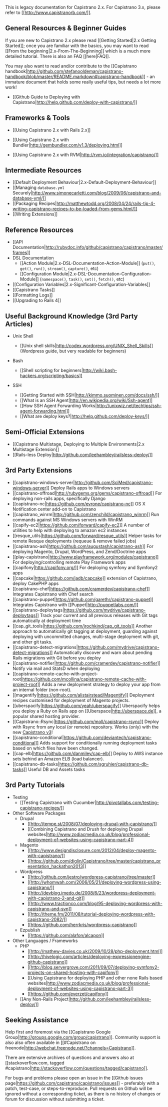 This is legacy documentation for Capistrano 2.x. For Capistrano 3.x, please refer to [[http://www.capistranorb.com/]].

## General Resources & Beginner Guides

If you are new to Capistrano 2.x please read [[Getting Started|2.x Getting Started]]; once you are familiar with the basics, you may want to read [[From the beginning|2.x-From-The-Beginning]] which is a much more detailed tutorial. There is also an FAQ [[here|FAQ]].

You may also want to read and/or contribute to the [[Capistrano handbook|http://github.com/stefanooldeman/capistrano-handbook/blob/master/README.markdown#capistrano-handbook]] - an immature document that holds some really useful tips, but needs a lot more work!

 * [[Github Guide to Deploying with Capistrano|http://help.github.com/deploy-with-capistrano/]]

## Frameworks & Tools

* [[Using Capistrano 2.x with Rails 2.x]]

* [[Using Capistrano 2.x with Bundler|http://gembundler.com/v1.3/deploying.html]]
* [[Using Capistrano 2.x with RVM|http://rvm.io/integration/capistrano/]]

## Intermediate Resources

* [[Default Deployment Behaviour|2.x-Default-Deployment-Behaviour]]
* [[Managing `database.yml` Securely|http://www.simonecarletti.com/blog/2009/06/capistrano-and-database-yml/]]
* [[Packaging Recipes|http://matthewtodd.org/2008/04/24/rails-tip-4-writing-capistrano-recipes-to-be-loaded-from-gems.html/]]
* [[Writing Extensions]]

## Reference Resources

* [[API Documentation|http://rubydoc.info/github/capistrano/capistrano/master/frames]]
* DSL Documentation
  * [[Action Module|2.x-DSL-Documentation-Action-Module]] (`put()`, `get()`, `run()`, `stream()`, `capture()`, etc)
  * [[Configuration Module|2.x-DSL-Documentation-Configuration-Module]] (`namespace()`, `task()`, `set()`, `fetch()`, etc)
* [[Configuration Variables|2.x-Significant-Configuration-Variables]]
* [[Capistrano Tasks]]
* [[Formatting Logs]]
* [[Upgrading to Rails 4]]

## Useful Background Knowledge (3rd Party Articles)

* Unix Shell
  * [[Unix shell skills|http://codex.wordpress.org/UNIX_Shell_Skills]] (Wordpress guide, but very readable for beginners)

* Bash 
  * [[Shell scripting for beginners|http://wiki.bash-hackers.org/scripting/basics]]

* SSH
  * [[Getting Started with SSH|http://kimmo.suominen.com/docs/ssh/]]
  * [[What is an SSH Agent|http://en.wikipedia.org/wiki/Ssh-agent]]
  * [[How SSH Agent Forwarding Works|http://unixwiz.net/techtips/ssh-agent-forwarding.html]]
  * [[What are deploy keys?|http://help.github.com/deploy-keys/]]

## Semi-Official Extensions

  * [[Capistrano Multistage, Deploying to Multiple Environments|2.x Multistage Extension]]
  * [[Rails-less Deploy|http://github.com/leehambley/railsless-deploy/]]

## 3rd Party Extensions

  * [[capistrano-windows-server|http://github.com/SciMed/capistrano-windows-server]] Deploy Rails apps to Windows servers
  * [[capistrano-offroad|http://rubygems.org/gems/capistrano-offroad]] For deploying non-rails apps, specifically Django
  * [[capistrano-nc|https://github.com/evrone/capistrano-nc]] OS X Notification center add-on to Capistrano
  * [[capistrano_winrm|http://github.com/zenchild/capistrano_winrm]] Run commands against MS Windows servers with WinRM
  * [[capify-ec2|https://github.com/forward/capify-ec2]] A number of utilities to help with deploying to amazon ec2 instances
  * [[resque_utils|https://github.com/forward/resque_utils]] Helper tasks for remote Resque deployments (requeue & remove failed jobs)
  * [[capistrano-ash|https://github.com/augustash/capistrano-ash]] For deploying Magento, Drupal, WordPress, and Zend/Doctrine apps
  * [[play-capistrano|http://www.playframework.org/modules/capistrano]] For deploying/controlling remote Play Framework apps
  * [[capifony|http://capifony.org/]] For deploying symfony and Symfony2 apps
  * [[capcake|https://github.com/jadb/capcake]] extension of Capistrano, deploy CakePHP apps
  * [[capistrano-chef|https://github.com/cramerdev/capistrano-chef]] Integrates Capistrano with Chef search
  * [[capistrano-puppet|https://github.com/garethr/capistrano-puppet]] Integrates Capistrano with [[Puppet|http://puppetlabs.com/]] 
  * [[capistrano-deploytags|https://github.com/mydrive/capistrano-deploytags]] Track your current and all previous releases with Git tags automatically at deployment time
  * [[cap_git_tools|https://github.com/jrochkind/cap_git_tools]] Another approach to automatically git tagging at deployment, guarding against deploying with uncommitted changes, multi-stage deployment with git, and other git tasks. 
  * [[capistrano-detect-migrations|https://github.com/mydrive/capistrano-detect-migrations]] Automatically discover and warn about pending Rails migrations with Git before you deploy
  * [[capistrano-notifier|https://github.com/cramerdev/capistrano-notifier]] Notify via mail and StatsD when deploying
  * [[capistrano-remote-cache-with-project-root|https://github.com/mcollina/capistrano-remote-cache-with-project-root]] Adds a new deployment strategy to deploy your app from an internal folder (non-root).
  * [[magentify|https://github.com/alistairstead/Magentify]] Deployment recipes customised for deployment of Magento projects.
  * [[uberspacify|https://github.com/yeah/uberspacify]] Uberspacify helps you deploy a Ruby on Rails app on [[Uberspace|http://uberspace.de]], a popular shared hosting provider.
  * [[Capistrano::Rsync|https://github.com/moll/capistrano-rsync]] Deploy with Rsync from any local (or remote) repository. Works (only) with the new [Capistrano v3](http://www.capistranorb.com/)!
  * [[capistrano-conditional|https://github.com/deviantech/capistrano-conditional]] Adds support for conditionally running deployment tasks based on which files have been changed.
  * [[cap-elb|https://github.com/danmiley/cap-elb]] Deploy to AWS instance sets behind an Amazon ELB (load balancer).
* [[capistrano-db-tasks|https://github.com/sgruhier/capistrano-db-tasks]] Useful DB and Assets tasks

## 3rd Party Tutorials

* Testing
  * [[Testing Capistrano with Cucumber|http://pivotallabs.com/testing-capistrano-recipes/]]
* Other Software Packages
  * Drupal
    * [[http://tempe.st/2008/07/deploying-drupal-with-capistrano/]]
    * [[Combining Capistrano and Drush for deploying Drupal websites|http://www.zodiacmedia.co.uk/blog/professional-deployment-of-websites-using-capistrano-part-4]]
  * Magento
    * [[http://www.designdisclosure.com/2012/04/deploy-magento-with-capistrano/]]
    * [[https://github.com/diglin/Capistrano/tree/master/capistrano_presentation_hackathon2013]]
  * Wordpress
    * [[http://github.com/jestro/wordpress-capistrano/tree/master]]
    * [[http://whomwah.com/2006/05/21/deploying-wordpress-using-capistrano/]]
    * [[http://devblog.imedo.de/2008/6/23/wordpress-deployment-with-capistrano-2-and-git]]
    * [[http://www.tractionco.com/blog/95-deploying-wordpress-with-capistrano-and-svn]]
    * [[http://theme.fm/2011/08/tutorial-deploying-wordpress-with-capistrano-2082/]]
    * [[https://github.com/herrkris/wordpress-capistrano]]
  * Ezpublish
    * [[https://github.com/alafon/alcapon]]
* Other Languages / Frameworks
  * PHP
    * [[http://mathew-davies.co.uk/2009/10/28/php-deployment.html]]
    * [[http://hivelogic.com/articles/deploying-expressionengine-github-capistrano]]
    * [[http://blog.servergrove.com/2011/09/07/deploying-symfony2-projects-on-shared-hosting-with-capifony]]
    * [[Using Capistrano for deploying PHP and other none Rails based websites|http://www.zodiacmedia.co.uk/blog/professional-deployment-of-websites-using-capistrano-part-3]]
    * [[https://github.com/everzet/capifony]]
  * [[Any Non-Rails Project|http://github.com/leehambley/railsless-deploy/]]

## Seeking Assistance

Help first and foremost via the [[Capistrano Google Group|http://groups.google.com/group/capistrano]]. Community support is also also often available in [[#Capistrano on freenode|http://webchat.freenode.net/?channels=Capistrano]].

There are extensive archives of questions and answers also at [[stackoverflow.com, tagged #capistrano|http://stackoverflow.com/questions/tagged/capistrano]].

For bugs and problems please open an issue in the [[Github issues page|https://github.com/capistrano/capistrano/issues]] - preferably with a patch, test-case, or steps-to-reproduce. Pull requests on Github will be ignored without a corresponding ticket, as there is no history of changes or forum for discussion without submitting a ticket.